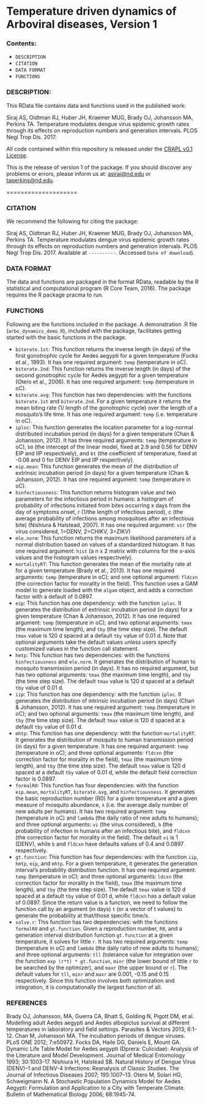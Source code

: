 Temperature driven dynamics of Arboviral diseases, Version 1
============================================================

### Contents:

* `DESCRIPTION` 
* `CITATION`
* `DATA FORMAT`
* `FUNCTIONS`


### DESCRIPTION:

This RData file contains data and functions used in the published work: 

Siraj AS, Oidtman RJ, Huber JH, Kraemer MUG, Brady OJ, Johansson MA, Perkins TA. Temperature modulates dengue virus epidemic growth rates through its effects on reproduction numbers and generation intervals. PLOS Negl Trop Dis. 2017. 

All code contained within this repository is released under the [CRAPL v0.1 License](http://matt.might.net/articles/crapl/). 

This is the release of version 1 of the package. If you should discover any problems or errors, please inform us at: asiraj@nd.edu or taperkins@nd.edu.

====================

### CITATION

We recommend the following for citing the package:

Siraj AS, Oidtman RJ, Huber JH, Kraemer MUG, Brady OJ, Johansson MA, Perkins TA. Temperature modulates dengue virus epidemic growth rates through its effects on reproduction numbers and generation intervals. PLOS Negl Trop Dis. 2017.  Available at `----------`. (Accessed `Date of download`).


### DATA FORMAT

The data and functions are packaged in the format RData, readable by the R statistical and computational program (R Core Team, 2016). The package requires the R package pracma to run.

### FUNCTIONS

Following are the functions included in the package. A demonstration .R file (`arbo_dynamics_demo.R`), included with the package, facilitates getting started with the basic functions in the package.

* `biterate.1st`: This function returns the inverse length (in days) of the first gonotrophic cycle for Aedes aegypti for a given temperature (Focks et al., 1993). It has one required argument: `temp` (temperature in oC).
* `biterate.2nd`: This function returns the inverse length (in days) of the second gonotrophic cycle for Aedes aegypti for a given temperature (Otero et al., 2006). It has one required argument: `temp` (temperature in oC).
* `biterate.avg`: This function has two dependencies: with the functions `biterate.1st` and `biterate.2nd`. For a given temperature it returns the mean biting rate (1/ length of the gonotrophic cycle) over the length of a mosquito’s life time. It has one required argument: `temp` (i.e. temperature in oC).
* `iploc`: This function generates the location parameter for a log-normal distributed incubation period (in days) for a given temperature (Chan & Johansson, 2012). It has three required arguments: `temp` (temperature in oC), `b0` (the intercept of the linear model, fixed at 2.9 and 0.56 for DENV EIP and IIP respectively), and `bt` (the coefficient of temperature, fixed at -0.08 and 0 for DENV EIP and IIP respectively).
* `eip.mean`: This function generates the mean of the distribution of extrinsic incubation period (in days) for a given temperature (Chan & Johansson, 2012). It has one required argument: `temp` (temperature in oC).
* `hinfectiousness`: This function returns histogram value and two parameters for the infectious period in humans: a histogram of probability of infections initiated from bites occurring x days from the day of symptoms onset, r (1/the length of infectious period), c (the average probability of infections among mosquitoes after an infectious bite) (Nishiura & Halstead, 2007). It has one required argument: `vir` (the virus considered, 1=DENV, 2=CHIKV, 3=ZIKV)
* `mle.norm`: This function returns the maximum likelihood parameters of a normal distribution based on values of a standardized histogram. It has one required argument: `hist` (a n x 2 matrix with columns for the x-axis values and the histogram values respectively).
* `mortalityRT`: This function generates the mean of the mortality rate at for a given temperature (Brady et al., 2013). It has one required arguments: `temp` (temperature in oC); and one optional argument: `fldcxn` (the correction factor for morality in the field). This function uses a GAM model to generate loaded with the `algam` object, and adds a correction factor with a default of 0.0897.
* `eip`: This function has one dependency: with the function `iploc`. It generates the distribution of extrinsic incubation period (in days) for a given temperature (Chan & Johansson, 2012). It has one required argument: `temp` (temperature in oC); and two optional arguments: `tmax` (the maximum time length), and `tby` (the time step size). The default `tmax` value is 120 d spaced at a default `tby` value of 0.01 d. Note that optional arguments take the default values unless users specify customized values in the function call statement. 
* `hmtp`: This function has two dependencies: with the functions `hinfectiousness` and `mle.norm`. It generates the distribution of human to mosquito transmission period (in days). It has no required argument, but has two optional arguments: `tmax` (the maximum time length), and `tby` (the time step size). The default `tmax` value is 120 d spaced at a default `tby` value of 0.01 d.
* `iip`: This function has one dependency: with the function `iploc`. It generates the distribution of intrinsic incubation period (in days) (Chan & Johansson, 2012). It has one required argument: `temp` (temperature in oC); and two optional arguments: `tmax` (the maximum time length), and `tby` (the time step size). The default `tmax` value is 120 d spaced at a default `tby` value of 0.01 d.
* `mhtp`: This function has one dependency: with the function `mortalityRT`. It generates the distribution of mosquito to human transmission period (in days) for a given temperature. It has one required argument: `temp` (temperature in oC); and three optional arguments: `fldcxn` (the correction factor for morality in the field), `tmax` (the maximum time length), and `tby` (the time step size). The default `tmax` value is 120 d spaced at a default `tby` value of 0.01 d, while the default field correction factor is 0.0897.
* `formalR0`: This function has four dependencies: with the function `eip.mean`, `mortalityRT`, `biterate.avg`, and `hinfectiousness`. It generates the basic reproduction number (R0) for a given temperature and a given measure of mosquito abundance, `λ` (i.e. the average daily number of new adults per humans). It has two required argument: `temp` (temperature in oC) and `lambda` (the daily ratio of new adults to humans); and three optional arguments:  `vi` (the virus considered),  `b` (the probability of infection in humans after an infectious bite), and  `fldcxn` (the correction factor for morality in the field). The default `vi` is 1 (DENV), while `b` and `fldcxn`  have defaults values of 0.4 and 0.0897 respectively.
* `gt.function`: This function has four dependencies: with the function `iip`, `hmtp`, `eip`, and `mhtp`. For a given temperature, it generates the generation interval’s probability distribution function. It has one required argument: `temp` (temperature in oC); and three optional arguments: `ldcxn` (the correction factor for morality in the field), `tmax` (the maximum time length), and `tby` (the time step size). The default `tmax` value is 120 d spaced at a default `tby` value of 0.01 d, while `fldcxn` has a default value of 0.0897. Since the return value is a function, we need to follow the function call by an argument (in days) `t` (or a vector of t values) to generate the probability at that/those specific time/s.
* `solve.r`: This function has two dependencies: with the functions `formalR0` and `gt.function`. Given a reproduction number, `R0`, and a generation interval distribution function `gt.function` at a given temperature, it solves for little `r`. It has two required arguments: `temp` (temperature in oC) and `lambda` (the daily ratio of new adults to humans); and three optional arguments: `tll` (tolerance value for integration over the function `exp (r*t) * gt.function`, `minr` (the lower bound of little `r` to be searched by the optimizer), and `maxr` (the upper bound or `r`). The default values for `tll`, `minr` and `maxr` are 0.001, -0.15 and 0.15 respectively. Since this function involves both optimization and integration, it is computationally the largest function of all.

### REFERENCES

Brady OJ, Johansson, MA, Guerra CA, Bhatt S, Golding N, Pigott DM, et al. Modelling adult Aedes aegypti and Aedes albopictus survival at different temperatures in laboratory and field settings. Parasites & Vectors 2013; 6:1-12.
Chan M, Johansson MA. The incubation periods of dengue viruses. PLoS ONE 2012; 7:e50972.
Focks DA, Haile DG, Daniels E, Mount GA. Dynamic Life Table Model for Aedes aegypti (Dprera: Culicidae): Analysis of the Literature and Model Development. Journal of Medical Entomology 1993; 30:1003-17.
Nishiura H, Halstead SB. Natural History of Dengue Virus (DENV)–1 and DENV-4 Infections: Reanalysis of Classic Studies. The Journal of Infectious Diseases 2007; 195:1007–13.
Otero M, Solari HG, Schweigmann N. A Stochastic Population Dynamics Model for Aedes Aegypti: Formulation and Application to a City with Temperate Climate. Bulletin of Mathematical Biology 2006; 68:1945-74.
